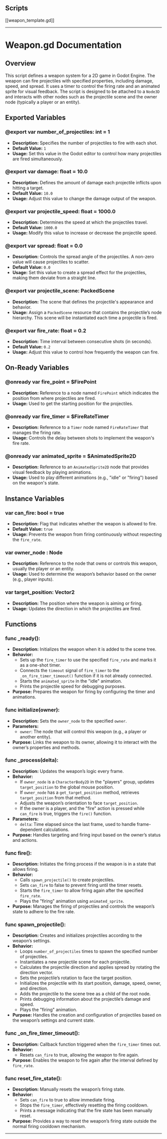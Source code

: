 ## Scripts
[[weapon_template.gd]]

---

# **Weapon.gd Documentation**

## **Overview**

This script defines a weapon system for a 2D game in Godot Engine. The weapon can fire projectiles with specified properties, including damage, speed, and spread. It uses a timer to control the firing rate and an animated sprite for visual feedback. The script is designed to be attached to a `Node3D` and interacts with other nodes such as the projectile scene and the owner node (typically a player or an entity).

## **Exported Variables**

### **@export var number_of_projectiles: int = 1**
- **Description:** Specifies the number of projectiles to fire with each shot.
- **Default Value:** `1`
- **Usage:** Set this value in the Godot editor to control how many projectiles are fired simultaneously.

### **@export var damage: float = 10.0**
- **Description:** Defines the amount of damage each projectile inflicts upon hitting a target.
- **Default Value:** `10.0`
- **Usage:** Adjust this value to change the damage output of the weapon.

### **@export var projectile_speed: float = 1000.0**
- **Description:** Determines the speed at which the projectiles travel.
- **Default Value:** `1000.0`
- **Usage:** Modify this value to increase or decrease the projectile speed.

### **@export var spread: float = 0.0**
- **Description:** Controls the spread angle of the projectiles. A non-zero value will cause projectiles to scatter.
- **Default Value:** `0.0`
- **Usage:** Set this value to create a spread effect for the projectiles, making them deviate from a straight line.

### **@export var projectile_scene: PackedScene**
- **Description:** The scene that defines the projectile's appearance and behavior.
- **Usage:** Assign a `PackedScene` resource that contains the projectile’s node hierarchy. This scene will be instantiated each time a projectile is fired.

### **@export var fire_rate: float = 0.2**
- **Description:** Time interval between consecutive shots (in seconds).
- **Default Value:** `0.2`
- **Usage:** Adjust this value to control how frequently the weapon can fire.

## **On-Ready Variables**

### **@onready var fire_point = $FirePoint**
- **Description:** Reference to a node named `FirePoint` which indicates the position from where projectiles are fired.
- **Usage:** Used to get the starting position for the projectiles.

### **@onready var fire_timer = $FireRateTimer**
- **Description:** Reference to a `Timer` node named `FireRateTimer` that manages the firing rate.
- **Usage:** Controls the delay between shots to implement the weapon's fire rate.

### **@onready var animated_sprite = $AnimatedSprite2D**
- **Description:** Reference to an `AnimatedSprite2D` node that provides visual feedback by playing animations.
- **Usage:** Used to play different animations (e.g., "idle" or "firing") based on the weapon's state.

## **Instance Variables**

### **var can_fire: bool = true**
- **Description:** Flag that indicates whether the weapon is allowed to fire.
- **Default Value:** `true`
- **Usage:** Prevents the weapon from firing continuously without respecting the `fire_rate`.

### **var owner_node : Node**
- **Description:** Reference to the node that owns or controls this weapon, usually the player or an entity.
- **Usage:** Used to determine the weapon’s behavior based on the owner (e.g., player inputs).

### **var target_position: Vector2**
- **Description:** The position where the weapon is aiming or firing.
- **Usage:** Updates the direction in which the projectiles are fired.

## **Functions**

### **func _ready():**
- **Description:** Initializes the weapon when it is added to the scene tree.
- **Behavior:**
  - Sets up the `fire_timer` to use the specified `fire_rate` and marks it as a one-shot timer.
  - Connects the `timeout` signal of `fire_timer` to the `_on_fire_timer_timeout()` function if it is not already connected.
  - Starts the `animated_sprite` in the "idle" animation.
  - Prints the projectile speed for debugging purposes.
- **Purpose:** Prepares the weapon for firing by configuring the timer and animations.

### **func initialize(owner):**
- **Description:** Sets the `owner_node` to the specified `owner`.
- **Parameters:**
  - `owner`: The node that will control this weapon (e.g., a player or another entity).
- **Purpose:** Links the weapon to its owner, allowing it to interact with the owner’s properties and methods.

### **func _process(delta):**
- **Description:** Updates the weapon’s logic every frame.
- **Behavior:**
  - If `owner_node` is a `CharacterBody2D` in the "players" group, updates `target_position` to the global mouse position.
  - If `owner_node` has a `get_target_position` method, retrieves `target_position` from that method.
  - Adjusts the weapon’s orientation to face `target_position`.
  - If the owner is a player, and the "fire" action is pressed while `can_fire` is true, triggers the `fire()` function.
- **Parameters:**
  - `delta`: Time elapsed since the last frame, used to handle frame-dependent calculations.
- **Purpose:** Handles targeting and firing input based on the owner’s status and actions.

### **func fire():**
- **Description:** Initiates the firing process if the weapon is in a state that allows firing.
- **Behavior:**
  - Calls `spawn_projectile()` to create projectiles.
  - Sets `can_fire` to false to prevent firing until the timer resets.
  - Starts the `fire_timer` to allow firing again after the specified `fire_rate`.
  - Plays the "firing" animation using `animated_sprite`.
- **Purpose:** Manages the firing of projectiles and controls the weapon’s state to adhere to the fire rate.

### **func spawn_projectile():**
- **Description:** Creates and initializes projectiles according to the weapon’s settings.
- **Behavior:**
  - Loops `number_of_projectiles` times to spawn the specified number of projectiles.
  - Instantiates a new projectile scene for each projectile.
  - Calculates the projectile direction and applies spread by rotating the direction vector.
  - Sets the projectile’s rotation to face the target position.
  - Initializes the projectile with its start position, damage, speed, owner, and direction.
  - Adds the projectile to the scene tree as a child of the root node.
  - Prints debugging information about the projectile’s damage and speed.
  - Plays the "firing" animation.
- **Purpose:** Handles the creation and configuration of projectiles based on the weapon’s settings and current state.

### **func _on_fire_timer_timeout():**
- **Description:** Callback function triggered when the `fire_timer` times out.
- **Behavior:**
  - Resets `can_fire` to true, allowing the weapon to fire again.
- **Purpose:** Enables the weapon to fire again after the interval defined by `fire_rate`.

### **func reset_fire_state():**
- **Description:** Manually resets the weapon’s firing state.
- **Behavior:**
  - Sets `can_fire` to true to allow immediate firing.
  - Stops the `fire_timer`, effectively resetting the firing cooldown.
  - Prints a message indicating that the fire state has been manually reset.
- **Purpose:** Provides a way to reset the weapon’s firing state outside the normal firing cooldown mechanism.

---
